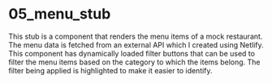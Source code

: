 # 05_menu_stub

This stub is a component that renders the menu items of a mock restaurant. The menu data is fetched from an external API which I created using Netlify. This component has dynamically loaded filter buttons that can be used to filter
the menu items based on the category to which the items belong. The filter being applied is highlighted to make it easier to identify.
